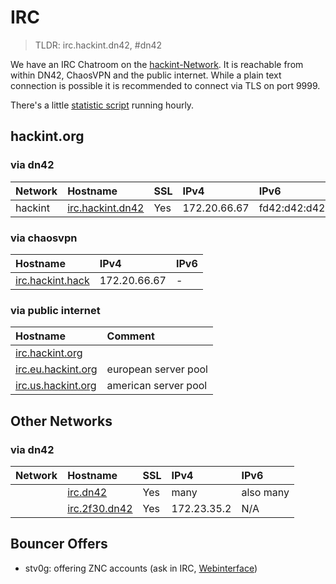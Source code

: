 # IRC
> TLDR: irc.hackint.dn42, #dn42

We have an IRC Chatroom on the [hackint-Network](http://www.hackint.org). It is reachable from within DN42, ChaosVPN and the public internet. While a plain text connection is possible it is recommended to connect via TLS on port 9999.

There's a little [statistic script](https://dev.0l.dn42/stats/) running hourly.

## hackint.org

### via dn42
| Network | Hostname                                 |  SSL        | IPv4                       | IPv6         |
|:--------|:------------------------------------------|:------ |:-------------------------- |:------------ |
| hackint | [irc.hackint.dn42](irc://irc.hackint.dn42)|  Yes    | 172.20.66.67 |  fd42:d42:d42:6667::1 |


### via chaosvpn
| Hostname                                          | IPv4                       | IPv6         |
|:------------------------------------------------- |:-------------------------- |:------------ |
| [irc.hackint.hack](irc://irc.hackint.hack) | 172.20.66.67 | - |

### via public internet
| Hostname                                          | Comment                    |
|:------------------------------------------------- |:-------------------------- |
| [irc.hackint.org](irc://irc.hackint.org)                                   |                            |
| [irc.eu.hackint.org](irc://irc.eu.hackint.org)                               | european server pool       |
| [irc.us.hackint.org](irc://irc.us.hackint.org)                                | american server pool       |


## Other Networks

### via dn42

| Network | Hostname                                 |  SSL        | IPv4                       | IPv6         |
|:--------|:------------------------------------------|:------ |:-------------------------- |:------------ |
| | [irc.dn42](ircs://irc.dn42)               |  Yes   | many                        | also many |
| | [irc.2f30.dn42](ircs://irc.2f30.dn42)       |  Yes    | 172.23.35.2              | N/A |


## Bouncer Offers

* stv0g: offering ZNC accounts (ask in IRC, [Webinterface](https://dev.0l.dn42/znc/))
